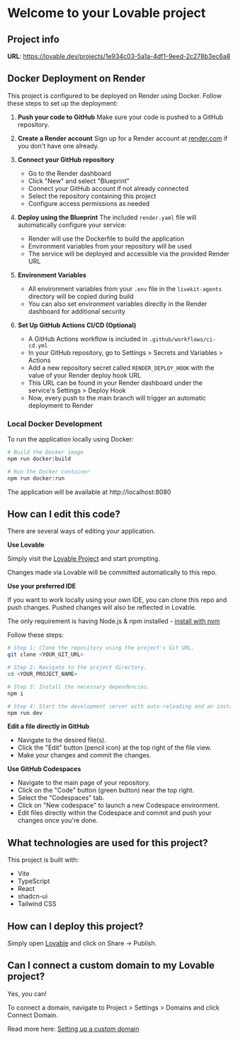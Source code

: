 # Welcome to your Lovable project

## Project info

**URL**: https://lovable.dev/projects/1e934c03-5a1a-4df1-9eed-2c278b3ec6a8

## Docker Deployment on Render

This project is configured to be deployed on Render using Docker. Follow these steps to set up the deployment:

1. **Push your code to GitHub**
   Make sure your code is pushed to a GitHub repository.

2. **Create a Render account**
   Sign up for a Render account at [render.com](https://render.com) if you don't have one already.

3. **Connect your GitHub repository**
   - Go to the Render dashboard
   - Click "New" and select "Blueprint"
   - Connect your GitHub account if not already connected
   - Select the repository containing this project
   - Configure access permissions as needed

4. **Deploy using the Blueprint**
   The included `render.yaml` file will automatically configure your service:
   - Render will use the Dockerfile to build the application
   - Environment variables from your repository will be used
   - The service will be deployed and accessible via the provided Render URL

5. **Environment Variables**
   - All environment variables from your `.env` file in the `livekit-agents` directory will be copied during build
   - You can also set environment variables directly in the Render dashboard for additional security

6. **Set Up GitHub Actions CI/CD (Optional)**
   - A GitHub Actions workflow is included in `.github/workflows/ci-cd.yml`
   - In your GitHub repository, go to Settings > Secrets and Variables > Actions
   - Add a new repository secret called `RENDER_DEPLOY_HOOK` with the value of your Render deploy hook URL
   - This URL can be found in your Render dashboard under the service's Settings > Deploy Hook
   - Now, every push to the main branch will trigger an automatic deployment to Render

### Local Docker Development

To run the application locally using Docker:

```bash
# Build the Docker image
npm run docker:build

# Run the Docker container
npm run docker:run
```

The application will be available at http://localhost:8080

## How can I edit this code?

There are several ways of editing your application.

**Use Lovable**

Simply visit the [Lovable Project](https://lovable.dev/projects/1e934c03-5a1a-4df1-9eed-2c278b3ec6a8) and start prompting.

Changes made via Lovable will be committed automatically to this repo.

**Use your preferred IDE**

If you want to work locally using your own IDE, you can clone this repo and push changes. Pushed changes will also be reflected in Lovable.

The only requirement is having Node.js & npm installed - [install with nvm](https://github.com/nvm-sh/nvm#installing-and-updating)

Follow these steps:

```sh
# Step 1: Clone the repository using the project's Git URL.
git clone <YOUR_GIT_URL>

# Step 2: Navigate to the project directory.
cd <YOUR_PROJECT_NAME>

# Step 3: Install the necessary dependencies.
npm i

# Step 4: Start the development server with auto-reloading and an instant preview.
npm run dev
```

**Edit a file directly in GitHub**

- Navigate to the desired file(s).
- Click the "Edit" button (pencil icon) at the top right of the file view.
- Make your changes and commit the changes.

**Use GitHub Codespaces**

- Navigate to the main page of your repository.
- Click on the "Code" button (green button) near the top right.
- Select the "Codespaces" tab.
- Click on "New codespace" to launch a new Codespace environment.
- Edit files directly within the Codespace and commit and push your changes once you're done.

## What technologies are used for this project?

This project is built with:

- Vite
- TypeScript
- React
- shadcn-ui
- Tailwind CSS

## How can I deploy this project?

Simply open [Lovable](https://lovable.dev/projects/1e934c03-5a1a-4df1-9eed-2c278b3ec6a8) and click on Share -> Publish.

## Can I connect a custom domain to my Lovable project?

Yes, you can!

To connect a domain, navigate to Project > Settings > Domains and click Connect Domain.

Read more here: [Setting up a custom domain](https://docs.lovable.dev/tips-tricks/custom-domain#step-by-step-guide)
